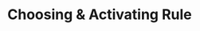 ---
title: "Choosing & Activating Rule"
toc: true
tag: developers
category: "Rule"
menus: 
    rule:
        title: "Choosing & Activating Rule"
        weight: 14
        icon: fa fa-wpexplorer
        identifier: chooserule
---